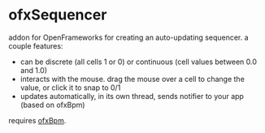# ofxSequencer

addon for OpenFrameworks for creating an auto-updating sequencer. a couple features:

 - can be discrete (all cells 1 or 0) or continuous (cell values between 0.0 and 1.0)
 - interacts with the mouse. drag the mouse over a cell to change the value, or click it to snap to 0/1
 - updates automatically, in its own thread, sends notifier to your app (based on ofxBpm)

requires [ofxBpm](https://github.com/mirrorboy714/ofxBpm).